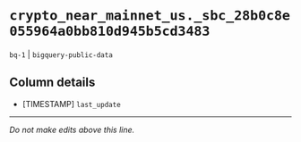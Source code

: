 # `crypto_near_mainnet_us._sbc_28b0c8e055964a0bb810d945b5cd3483`
`bq-1` | `bigquery-public-data`

## Column details
* [TIMESTAMP] `last_update`

-------------------------------------------------------------------------------
*Do not make edits above this line.*

